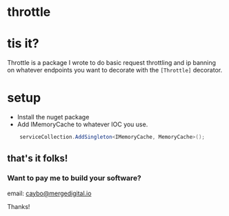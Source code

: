 # throttle

# tis it?

Throttle is a package I wrote to do basic request throttling and ip banning on whatever endpoints you want to decorate with the `[Throttle]` decorator.

# setup

- Install the nuget package
- Add IMemoryCache to whatever IOC you use.

```c#
    serviceCollection.AddSingleton<IMemoryCache, MemoryCache>();
```

## that's it folks!

### Want to pay me to build your software?

email: caybo@mergedigital.io

Thanks!

